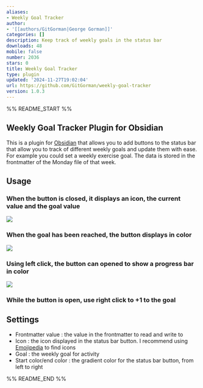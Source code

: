 ```yaml
---
aliases:
- Weekly Goal Tracker
author:
- '[[authors/GitGorman|George Gorman]]'
categories: []
description: Keep track of weekly goals in the status bar
downloads: 48
mobile: false
number: 2036
stars: 0
title: Weekly Goal Tracker
type: plugin
updated: '2024-11-27T19:02:04'
url: https://github.com/GitGorman/weekly-goal-tracker
version: 1.0.3
---
```


%% README_START %%

## Weekly Goal Tracker Plugin for Obsidian
This is a plugin for [Obsidian](https://obsidian.md) that allows you to add buttons to the status bar that allow you to track of different weekly goals and update them with ease. For example you could set a weekly exercise goal. The data is stored in the frontmatter of the Monday file of that week.
## Usage
### When the button is closed, it displays an icon, the current value and the goal value

![](https://raw.githubusercontent.com/GitGorman/weekly-goal-tracker/HEAD/Images/button_closed.png)

### When the goal has been reached, the button displays in color

![](https://raw.githubusercontent.com/GitGorman/weekly-goal-tracker/HEAD/Images/button_closed_color.png)

### Using left click, the button can opened to show a progress bar in color

![](https://raw.githubusercontent.com/GitGorman/weekly-goal-tracker/HEAD/Images/button_opened.png)

### **While the button is open, use right click to +1 to the goal**

## Settings
- Frontmatter value : the value in the frontmatter to read and write to
- Icon : the icon displayed in the status bar button. I recommend using [Emojipedia](https://emojipedia.org/) to find icons
- Goal : the weekly goal for activity
- Start color/end color : the gradient color for the status bar button, from left to right

%% README_END %%